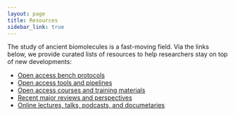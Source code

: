 ```yaml
---
layout: page
title: Resources
sidebar_link: true
---
```


The study of ancient biomolecules is a fast-moving field. Via the links below, we provide curated lists of resources to help researchers stay on top of new developments: 

- [Open access bench protocols](/protocols)
- [Open access tools and pipelines](/tools)
- [Open access courses and training materials]()
- [Recent major reviews and perspectives](/reviews)
- [Online lectures, talks, podcasts, and documetaries](/media)
